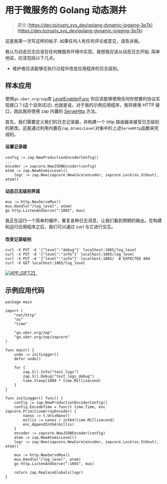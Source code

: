 # 用于微服务的 Golang 动态测井

> 原文:[https://dev.to/rusty_sys_dev/golang-dynamic-logging-3p7k](https://dev.to/rusty_sys_dev/golang-dynamic-logging-3p7k)

这是我第一次写这样的帖子..如果任何人有任何评论或意见，请告诉我。

我认为动态日志应该在任何微服务环境中实现。我想我应该从动态日志开始..简单地说，应该包括以下几点。

*   维护者应该能够在执行过程中改变应用程序的日志级别。

## [](#sample-application)样本应用

使用`go.uber.org/zap`库 [LevelEnablerFunc](https://godoc.org/go.uber.org/zap#LevelEnablerFunc) 你应该能够使用任何你想要的协议实现接口？(这个没测试过)..也就是说，对于我的示例应用程序，我将使用 HTTP 接口，因此我将使用 zap 内置的 [ServeHttp](https://godoc.org/go.uber.org/zap#AtomicLevel.ServeHTTP) 方法。

首先，我们需要定义我们的日志记录器，并构建一个 http 路由器来接受日志级别的更改。这是通过利用内置在`zap.AtomicLevel`对象中的上述`ServeHttp`函数来完成的。

#### [](#setup-logger)设置记录器

```
config := zap.NewProductionEncoderConfig()
...
encoder := zapcore.NewJSONEncoder(config)
atom := zap.NewAtomicLevel()
    logr := zap.New(zapcore.NewCore(encoder, zapcore.Lock(os.Stdout), atom)) 
```

#### [](#dynamic-log-level-interface)动态日志级别界面

```
mux := http.NewServeMux()
mux.Handle("/log_level", atom)
go http.ListenAndServe(":1065", mux) 
```

我正在运行一个简单的循环，重复各种日志消息，让我们看到预期的输出。在构建和运行应用程序之后，我们可以通过 curl 与它进行交互。

#### [](#change-logging-levels)改变记录级别

```
curl -X PUT -d '{"level":"debug"}' localhost:1065/log_level
curl -X PUT -d '{"level":"info"}' localhost:1065/log_level
curl -X PUT -d '{"level":"info"}' localhost:1065/  # EXPECTED 404
curl -X GET localhost:1065/log_level 
```

[![APP_GIF](../Images/f37b76a8156f29aa9692d861c08b9079.png)T2】](https://res.cloudinary.com/practicaldev/image/fetch/s--k_478ucd--/c_limit%2Cf_auto%2Cfl_progressive%2Cq_66%2Cw_880/https://imgur.com/mSc5ET9.gif)

## [](#sample-application-code)示例应用代码

```
package main

import (
    "net/http"
    "os"
    "time"

    "go.uber.org/zap"
    "go.uber.org/zap/zapcore"
)

func main() {
    undo := initLogger()
    defer undo()

    for {
        zap.S().Info("test_logs")
        zap.S().Debug("test_logs_debug")
        time.Sleep(1000 * time.Millisecond)
    }
}

func initLogger() func() {
    config := zap.NewProductionEncoderConfig()
    config.EncodeTime = func(t time.Time, enc zapcore.PrimitiveArrayEncoder) {
        nanos := t.UnixNano()
        millis := nanos / int64(time.Millisecond)
        enc.AppendInt64(millis)
    }
    encoder := zapcore.NewJSONEncoder(config)
    atom := zap.NewAtomicLevel()
    logr := zap.New(zapcore.NewCore(encoder, zapcore.Lock(os.Stdout), atom))

    mux := http.NewServeMux()
    mux.Handle("/log_level", atom)
    go http.ListenAndServe(":1065", mux)

    return zap.ReplaceGlobals(logr)
} 
```